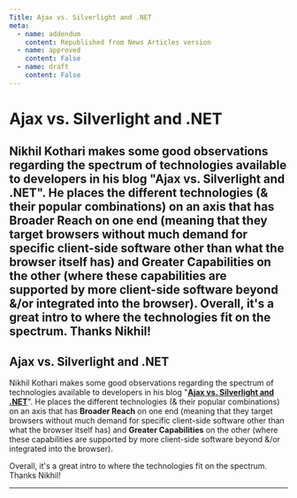 ```yaml
---
Title: Ajax vs. Silverlight and .NET
meta:
  - name: addendum
    content: Republished from News Articles version
  - name: approved
    content: False
  - name: draft
    content: False
---
```

# Ajax vs. Silverlight and .NET
Nikhil Kothari makes some good observations regarding the spectrum of technologies available to developers in his blog "Ajax vs. Silverlight and .NET". He places the different technologies (& their popular combinations) on an axis that has Broader Reach on one end (meaning that they target browsers without much demand for specific client-side software other than what the browser itself has) and Greater Capabilities on the other (where these capabilities are supported by more client-side software beyond &/or integrated into the browser).  Overall, it's a great intro to where the technologies fit on the spectrum. Thanks Nikhil!
---
## Ajax vs. Silverlight and .NET


Nikhil Kothari makes some good observations regarding the spectrum of technologies available to developers in his blog "[**Ajax vs. Silverlight and .NET**](http://www.nikhilk.net/Entry.aspx?id=190)". He places the different technologies (& their popular combinations) on an axis that has **Broader Reach** on one end (meaning that they target browsers without much demand for specific client-side software other than what the browser itself has) and **Greater Capabilities** on the other (where these capabilities are supported by more client-side software beyond &/or integrated into the browser).



Overall, it's a great intro to where the technologies fit on the spectrum. Thanks Nikhil!





---
